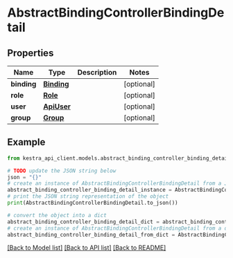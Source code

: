 # AbstractBindingControllerBindingDetail


## Properties

Name | Type | Description | Notes
------------ | ------------- | ------------- | -------------
**binding** | [**Binding**](Binding.md) |  | [optional] 
**role** | [**Role**](Role.md) |  | [optional] 
**user** | [**ApiUser**](ApiUser.md) |  | [optional] 
**group** | [**Group**](Group.md) |  | [optional] 

## Example

```python
from kestra_api_client.models.abstract_binding_controller_binding_detail import AbstractBindingControllerBindingDetail

# TODO update the JSON string below
json = "{}"
# create an instance of AbstractBindingControllerBindingDetail from a JSON string
abstract_binding_controller_binding_detail_instance = AbstractBindingControllerBindingDetail.from_json(json)
# print the JSON string representation of the object
print(AbstractBindingControllerBindingDetail.to_json())

# convert the object into a dict
abstract_binding_controller_binding_detail_dict = abstract_binding_controller_binding_detail_instance.to_dict()
# create an instance of AbstractBindingControllerBindingDetail from a dict
abstract_binding_controller_binding_detail_from_dict = AbstractBindingControllerBindingDetail.from_dict(abstract_binding_controller_binding_detail_dict)
```
[[Back to Model list]](../README.md#documentation-for-models) [[Back to API list]](../README.md#documentation-for-api-endpoints) [[Back to README]](../README.md)


